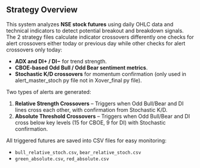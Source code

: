 ## Strategy Overview

This system analyzes **NSE stock futures** using daily OHLC data and technical indicators to detect potential breakout and breakdown signals.  
The 2 strategy files calculate indicator crossovers differently one checks for alert crossovers either today or previous day while other checks for alert crossovers only today:
- **ADX and DI+ / DI−** for trend strength.
- **CBOE-based Odd Bull / Odd Bear sentiment metrics**.
- **Stochastic K/D crossovers** for momentum confirmation (only used in alert_master_stoch py file not in Xover_final py file).

Two types of alerts are generated:
1. **Relative Strength Crossovers** – Triggers when Odd Bull/Bear and DI lines cross each other, with confirmation from Stochastic K/D.
2. **Absolute Threshold Crossovers** – Triggers when Odd Bull/Bear and DI cross below key levels (15 for CBOE, 9 for DI) with Stochastic confirmation.

All triggered futures are saved into CSV files for easy monitoring:
- `bull_relative_stoch.csv`, `bear_relative_stoch.csv`  
- `green_absolute.csv`, `red_absolute.csv`

